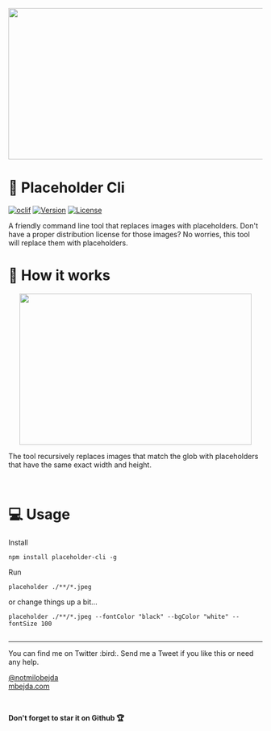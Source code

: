 <p align="center">
  <img width="600" height="300" src="https://github.com/mbejda/placeholder-cli/blob/master/images/placeholder.png?raw=true">
</p>

# :rainbow: Placeholder Cli

[![oclif](https://img.shields.io/badge/cli-oclif-brightgreen.svg)](https://oclif.io)
[![Version](https://img.shields.io/npm/v/placeholder.svg)](https://npmjs.org/package/placeholder)
[![License](https://img.shields.io/npm/l/placeholder.svg)](https://github.com/mbejda/placeholder-cli/blob/master/package.json)



A friendly command line tool that replaces images with placeholders. 
Don't have a proper distribution license for those images? No worries,
this tool will replace them with placeholders. 


# :movie_camera: How it works

<p align="center">
  <img width="460" height="300" src="https://github.com/mbejda/placeholder-cli/blob/master/images/example.gif?raw=true">
</p>


The tool recursively replaces images that match the glob with placeholders that have the same exact
width and height. 


<br>

# :computer: Usage
Install 
```
npm install placeholder-cli -g
```



Run 
```
placeholder ./**/*.jpeg
```
or change things up a bit...
```
placeholder ./**/*.jpeg --fontColor "black" --bgColor "white" --fontSize 100
  
```

<hr/>
You can find me on Twitter :bird:. 
Send me a Tweet if you like this or need any help. <br/>

[@notmilobejda](https://twitter.com/notmilobejda) <br>
[mbejda.com](https://mbejda.com) 

<br/>

**Don't forget to star it on Github :trophy:**


